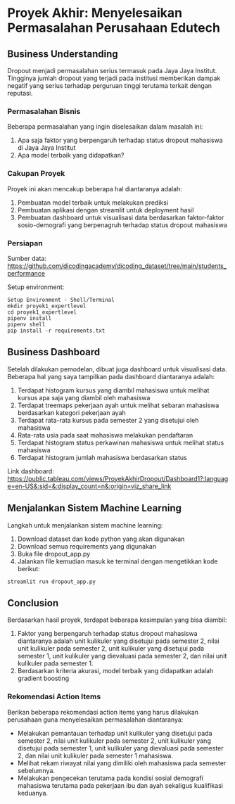 # Proyek Akhir: Menyelesaikan Permasalahan Perusahaan Edutech

## Business Understanding
Dropout menjadi permasalahan serius termasuk pada Jaya Jaya Institut. Tingginya jumlah dropout yang terjadi pada institusi memberikan dampak negatif yang serius terhadap perguruan tinggi terutama terkait dengan reputasi.

### Permasalahan Bisnis
Beberapa permasalahan yang ingin diselesaikan dalam masalah ini:
1. Apa saja faktor yang berpengaruh terhadap status dropout mahasiswa di Jaya Jaya Institut
2. Apa model terbaik yang didapatkan?

### Cakupan Proyek
Proyek ini akan mencakup beberapa hal diantaranya adalah:
1. Pembuatan model terbaik untuk melakukan prediksi
2. Pembuatan aplikasi dengan streamlit untuk deployment hasil
3. Pembuatan dashboard untuk visualisasi data berdasarkan faktor-faktor sosio-demografi yang berpenagruh terhadap status dropout mahasiswa

### Persiapan

Sumber data: https://github.com/dicodingacademy/dicoding_dataset/tree/main/students_performance

Setup environment:
```
Setup Environment - Shell/Terminal
mkdir proyek1_expertlevel
cd proyek1_expertlevel
pipenv install
pipenv shell
pip install -r requirements.txt
```

## Business Dashboard
Setelah dilakukan pemodelan, dibuat juga dashboard untuk visualisasi data. Beberapa hal yang saya tampilkan pada dashboard diantaranya adalah:
1. Terdapat histogram kursus yang diambil mahasiswa untuk melihat kursus apa saja yang diambil oleh mahasiswa
2. Terdapat treemaps pekerjaan ayah untuk melihat sebaran mahasiswa berdasarkan kategori pekerjaan ayah
3. Terdapat rata-rata kursus pada semester 2 yang disetujui oleh mahasiswa
4. Rata-rata usia pada saat mahasiswa melakukan pendaftaran
5. Terdapat histogram status perkawinan mahasiswa untuk melihat status mahasiswa
6. Terdapat histogram jumlah mahasiswa berdasarkan status

Link dashboard: https://public.tableau.com/views/ProyekAkhirDropout/Dashboard1?:language=en-US&:sid=&:display_count=n&:origin=viz_share_link

## Menjalankan Sistem Machine Learning
Langkah untuk menjalankan sistem machine learning:
1. Download dataset dan kode python yang akan digunakan
2. Download semua requirements yang digunakan
3. Buka file dropout_app.py 
4. Jalankan file kemudian masuk ke terminal dengan mengetikkan kode berikut:
```
streamlit run dropout_app.py
```

## Conclusion
Berdasarkan hasil proyek, terdapat beberapa kesimpulan yang bisa diambil:
1. Faktor yang berpengaruh terhadap status dropout mahasiswa diantaranya adalah unit kulikuler yang disetujui pada semester 2, nilai unit kulikuler pada semester 2, unit kulikuler yang disetujui pada semester 1, unit kulikuler yang dievaluasi pada semester 2, dan nilai unit kulikuler pada semester 1.
2. Berdasarkan kriteria akurasi, model terbaik yang didapatkan adalah gradient boosting 

### Rekomendasi Action Items
Berikan beberapa rekomendasi action items yang harus dilakukan perusahaan guna menyelesaikan permasalahan diantaranya:
- Melakukan pemantauan terhadap unit kulikuler yang disetujui pada semester 2, nilai unit kulikuler pada semester 2, unit kulikuler yang disetujui pada semester 1, unit kulikuler yang dievaluasi pada semester 2, dan nilai unit kulikuler pada semester 1 mahasiswa.
- Melihat rekam riwayat nilai yang dimiliki oleh mahasiswa pada semester sebelumnya.
- Melakukan pengecekan terutama pada kondisi sosial demografi mahasiswa terutama pada pekerjaan ibu dan ayah sekaligus kualifikasi keduanya.
